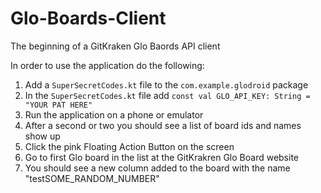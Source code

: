 # Glo-Boards-Client
The beginning of a GitKraken Glo Baords API client

In order to use the application do the following:

1. Add a `SuperSecretCodes.kt` file to the `com.example.glodroid` package
2. In the `SuperSecretCodes.kt` file add `const val GLO_API_KEY: String = "YOUR PAT HERE"`
3. Run the application on a phone or emulator
4. After a second or two you should see a list of board ids and names show up
5. Click the pink Floating Action Button on the screen
6. Go to first Glo board in the list at the GitKrakren Glo Board website
7. You should see a new column added to the board with the name "testSOME_RANDOM_NUMBER"

